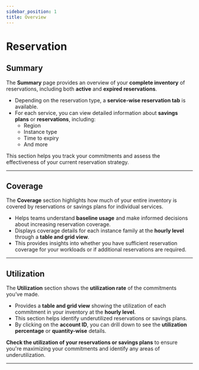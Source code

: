 ```yaml
---
sidebar_position: 1
title: Overview
---
```


# Reservation

## Summary

The **Summary** page provides an overview of your **complete inventory** of reservations, including both **active** and **expired reservations**.

- Depending on the reservation type, a **service-wise reservation tab** is available.
- For each service, you can view detailed information about **savings plans** or **reservations**, including:
  - Region
  - Instance type
  - Time to expiry
  - And more

This section helps you track your commitments and assess the effectiveness of your current reservation strategy.

---

## Coverage

The **Coverage** section highlights how much of your entire inventory is covered by reservations or savings plans for individual services.

- Helps teams understand **baseline usage** and make informed decisions about increasing reservation coverage.
- Displays coverage details for each instance family at the **hourly level** through a **table and grid view**.
- This provides insights into whether you have sufficient reservation coverage for your workloads or if additional reservations are required.

---

## Utilization

The **Utilization** section shows the **utilization rate** of the commitments you’ve made.

- Provides a **table and grid view** showing the utilization of each commitment in your inventory at the **hourly level**.
- This section helps identify underutilized reservations or savings plans.
- By clicking on the **account ID**, you can drill down to see the **utilization percentage** or **quantity-wise** details.

**Check the utilization of your reservations or savings plans** to ensure you're maximizing your commitments and identify any areas of underutilization.

---